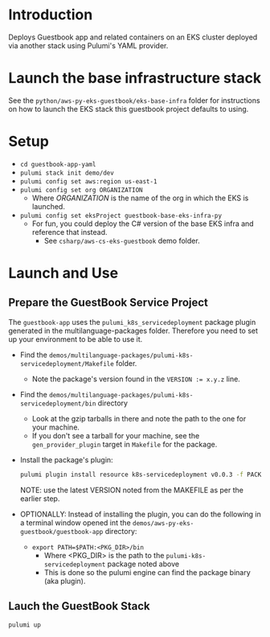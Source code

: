 # Introduction
Deploys Guestbook app and related containers on an EKS cluster deployed via another stack 
using Pulumi's YAML provider.

# Launch the base infrastructure stack
See the `python/aws-py-eks-guestbook/eks-base-infra` folder for instructions on how to launch the EKS stack this guestbook project defaults to using.

# Setup
- `cd guestbook-app-yaml`
- `pulumi stack init demo/dev` 
- `pulumi config set aws:region us-east-1`
- `pulumi config set org ORGANIZATION`
  - Where *ORGANIZATION* is the name of the org in which the EKS is launched.
- `pulumi config set eksProject guestbook-base-eks-infra-py`
  - For fun, you could deploy the C# version of the base EKS infra and reference that instead.
    - See `csharp/aws-cs-eks-guestbook` demo folder.

# Launch and Use
## Prepare the GuestBook Service Project
The `guestbook-app` uses the `pulumi_k8s_servicedeployment` package plugin generated in the multilanguage-packages folder. Therefore you need to set up your environment to be able to use it. 
- Find the `demos/multilanguage-packages/pulumi-k8s-servicedeployment/Makefile` folder.
  - Note the package's version found in the `VERSION := x.y.z` line.
- Find the `demos/multilanguage-packages/pulumi-k8s-servicedeployment/bin` directory
  - Look at the gzip tarballs in there and note the path to the one for your machine.
  - If you don't see a tarball for your machine, see the `gen_provider_plugin` target in `Makefile` for the package.
- Install the package's plugin:
  ```bash
  pulumi plugin install resource k8s-servicedeployment v0.0.3 -f PACKAGE_TARBALL_NOTED_ABOVE
  ```
  NOTE: use the latest VERSION noted from the MAKEFILE as per the earlier step.

- OPTIONALLY: Instead of installing the plugin, you can do the following in a terminal window opened int the `demos/aws-py-eks-guestbook/guestbook-app` directory:
  - `export PATH=$PATH:<PKG_DIR>/bin`
    - Where <PKG_DIR> is the path to the `pulumi-k8s-servicedeployment` package noted above
    - This is done so the pulumi engine can find the package binary (aka plugin).

## Lauch the GuestBook Stack
```bash
pulumi up
```